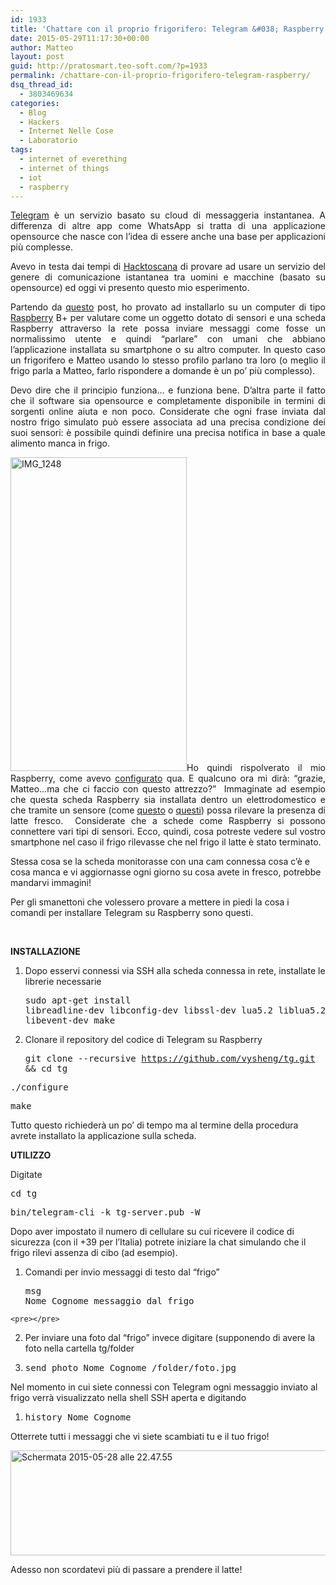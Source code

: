 ```yaml
---
id: 1933
title: 'Chattare con il proprio frigorifero: Telegram &#038; Raspberry'
date: 2015-05-29T11:17:30+00:00
author: Matteo
layout: post
guid: http://pratosmart.teo-soft.com/?p=1933
permalink: /chattare-con-il-proprio-frigorifero-telegram-raspberry/
dsq_thread_id:
  - 3803469634
categories:
  - Blog
  - Hackers
  - Internet Nelle Cose
  - Laboratorio
tags:
  - internet of everething
  - internet of things
  - iot
  - raspberry
---
```

<p style="text-align: justify;">
  <a href="https://telegram.org/" target="_blank">Telegram</a> è un servizio basato su cloud di messaggeria instantanea. A differenza di altre app come WhatsApp si tratta di una applicazione opensource che nasce con l&#8217;idea di essere anche una base per applicazioni più complesse.
</p>

<p style="text-align: justify;">
  Avevo in testa dai tempi di <a title="#HACKTOSCANA : ha vinto la LEGO ;-)" href="http://pratosmart.teo-soft.com/hacktoscana-ha-vinto-la-lego/" target="_blank">Hacktoscana</a> di provare ad usare un servizio del genere di comunicazione istantanea tra uomini e macchine (basato su opensource) ed oggi vi presento questo mio esperimento.
</p>

<p style="text-align: justify;">
  Partendo da <a href="https://geekytheory.com/tutorial-raspberry-pi-uso-de-telegram-con-python/" target="_blank">questo</a> post, ho provato ad installarlo su un computer di tipo <a title="Un signor computer da 35 euro : ecco a voi Raspberry Pi" href="http://pratosmart.teo-soft.com/un-signor-computer-da-35-euro-ecco-voi-raspberry-pi/" target="_blank">Raspberry</a> B+ per valutare come un oggetto dotato di sensori e una scheda Raspberry attraverso la rete possa inviare messaggi come fosse un normalissimo utente e quindi &#8220;parlare&#8221; con umani che abbiano l&#8217;applicazione installata su smartphone o su altro computer. In questo caso un frigorifero e Matteo usando lo stesso profilo parlano tra loro (o meglio il frigo parla a Matteo, farlo rispondere a domande è un po&#8217; più complesso).
</p>

<p style="text-align: justify;">
  Devo dire che il principio funziona&#8230; e funziona bene. D&#8217;altra parte il fatto che il software sia opensource e completamente disponibile in termini di sorgenti online aiuta e non poco. Considerate che ogni frase inviata dal nostro frigo simulato può essere associata ad una precisa condizione dei suoi sensori: è possibile quindi definire una precisa notifica in base a quale alimento manca in frigo.
</p>

<p style="text-align: justify;">
  <img class="  wp-image-1935 alignleft" src="http://pratosmart.teo-soft.com/wp-content/uploads/2015/05/IMG_1248.png" alt="IMG_1248" width="282" height="502" />Ho quindi rispolverato il mio Raspberry, come avevo <a title="Come si fa il primo setup di un Raspberry B+" href="http://pratosmart.teo-soft.com/come-si-fa-il-primo-setup-di-un-raspberry-b/" target="_blank">configurato</a> qua. E qualcuno ora mi dirà: &#8220;grazie, Matteo&#8230;ma che ci faccio con questo attrezzo?&#8221;  Immaginate ad esempio che questa scheda Raspberry sia installata dentro un elettrodomestico e che tramite un sensore (come <a href="http://wirelesstag.net/" target="_blank">questo</a> o <a href="http://www.shopnfc.it/it/" target="_blank">questi</a>) possa rilevare la presenza di latte fresco.  Considerate che a schede come Raspberry si possono connettere vari tipi di sensori. Ecco, quindi, cosa potreste vedere sul vostro smartphone nel caso il frigo rilevasse che nel frigo il latte è stato terminato.
</p>

Stessa cosa se la scheda monitorasse con una cam connessa cosa c&#8217;è e cosa manca e vi aggiornasse ogni giorno su cosa avete in fresco, potrebbe mandarvi immagini!

Per gli smanettoni che volessero provare a mettere in piedi la cosa i comandi per installare Telegram su Raspberry sono questi.

&nbsp;

**INSTALLAZIONE**

  1. Dopo esservi connessi via SSH alla scheda connessa in rete, installate le librerie necessarie 
    <pre>sudo apt-get install libreadline-dev libconfig-dev libssl-dev lua5.2 liblua5.2-dev libevent-dev make</pre>

  2. Clonare il repository del codice di Telegram su Raspberry 
    <pre>git clone --recursive https://github.com/vysheng/tg.git && cd tg</pre>

<pre>./configure</pre>

<pre>make</pre>

Tutto questo richiederà un po&#8217; di tempo ma al termine della procedura avrete installato la applicazione sulla scheda.

**UTILIZZO**

Digitate

<pre>cd tg</pre>

<pre>bin/telegram-cli -k tg-server.pub -W</pre>

Dopo aver impostato il numero di cellulare su cui ricevere il codice di sicurezza (con il +39 per l&#8217;Italia) potrete iniziare la chat simulando che il frigo rilevi assenza di cibo (ad esempio).

  1. Comandi per invio messaggi di testo dal &#8220;frigo&#8221; 
    <pre>msg Nome_Cognome messaggio dal frigo</pre>
    
    <pre></pre>

  2. Per inviare una foto dal &#8220;frigo&#8221; invece digitare (supponendo di avere la foto nella cartella tg/folder
  3. <pre>send_photo Nome_Cognome /folder/foto.jpg</pre>

Nel momento in cui siete connessi con Telegram ogni messaggio inviato al frigo verrà visualizzato nella shell SSH aperta e digitando

<div>
  <ol>
    <li>
      <pre>history Nome_Cognome</pre>
    </li>
  </ol>
  
  <p>
    Otterrete tutti i messaggi che vi siete scambiati tu e il tuo frigo!
  </p>
</div>

<div>
  <img class="  wp-image-1936 aligncenter" src="http://pratosmart.teo-soft.com/wp-content/uploads/2015/05/Schermata-2015-05-28-alle-22.47.55.png" alt="Schermata 2015-05-28 alle 22.47.55" width="1092" height="168" srcset="http://pratosmart.teo-soft.com/wp-content/uploads/2015/05/Schermata-2015-05-28-alle-22.47.55-300x46.png 300w, http://pratosmart.teo-soft.com/wp-content/uploads/2015/05/Schermata-2015-05-28-alle-22.47.55-1024x157.png 1024w, http://pratosmart.teo-soft.com/wp-content/uploads/2015/05/Schermata-2015-05-28-alle-22.47.55-150x23.png 150w, http://pratosmart.teo-soft.com/wp-content/uploads/2015/05/Schermata-2015-05-28-alle-22.47.55.png 1966w" sizes="(max-width: 1092px) 100vw, 1092px" />
</div>

Adesso non scordatevi più di passare a prendere il latte!